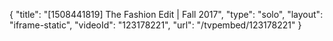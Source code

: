 {
    "title": "[1508441819] The Fashion Edit | Fall 2017",
    "type": "solo",
    "layout": "iframe-static",
    "videoId": "123178221",
    "url": "\/tvpembed\/123178221"
}